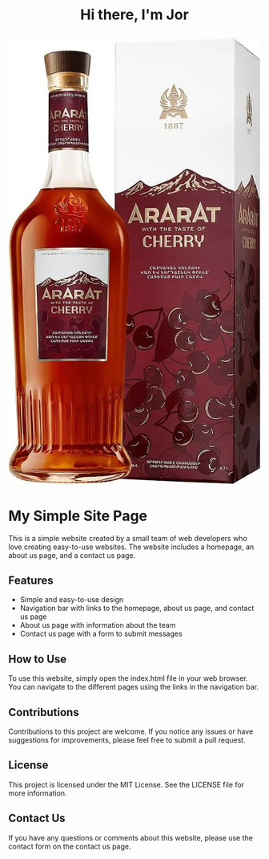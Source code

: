 <h1 align="center">Hi there, I'm Jor</a> 

![image](https://raw.githubusercontent.com/jorsim228/practice/main/0_0_orig.png)

# My Simple Site Page

This is a simple website created by a small team of web developers who love creating easy-to-use websites. The website includes a homepage, an about us page, and a contact us page. 

## Features

- Simple and easy-to-use design
- Navigation bar with links to the homepage, about us page, and contact us page
- About us page with information about the team
- Contact us page with a form to submit messages

## How to Use

To use this website, simply open the index.html file in your web browser. You can navigate to the different pages using the links in the navigation bar.

## Contributions

Contributions to this project are welcome. If you notice any issues or have suggestions for improvements, please feel free to submit a pull request.

## License

This project is licensed under the MIT License. See the LICENSE file for more information.

## Contact Us

If you have any questions or comments about this website, please use the contact form on the contact us page.